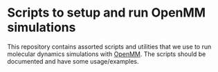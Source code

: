 # Scripts to setup and run OpenMM simulations
This repository contains assorted scripts and utilities that we use to run molecular dynamics simulations
with [OpenMM](http://openmm.org/).  The scripts should be documented and have some usage/examples.


